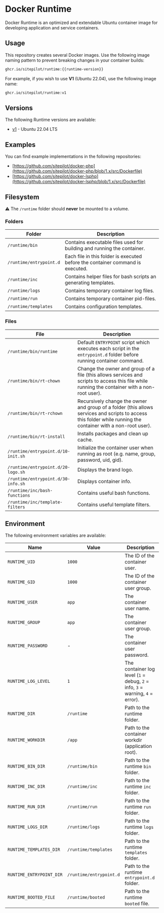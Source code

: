 # Docker Runtime

Docker Runtime is an optimized and extendable Ubuntu container image for developing application and service containers.

## Usage

This repository creates several Docker images. Use the following image naming pattern to prevent breaking changes in your container builds:

```bash
ghcr.io/sitepilot/runtime:{{runtime-version}}
```

For example, if you wish to use **V1** (Ubuntu 22.04), use the following image name:

```bash
ghcr.io/sitepilot/runtime:v1
```

## Versions

The following Runtime versions are available:

* [v1](https://github.com/sitepilot/docker-runtime/tree/1.x) - Ubuntu 22.04 LTS

## Examples

You can find example implementations in the following repositories:

* [https://github.com/sitepilot/docker-php](https://github.com/sitepilot/docker-php/blob/1.x/src/Dockerfile)
* [https://github.com/sitepilot/docker-lsphp](https://github.com/sitepilot/docker-lsphp/blob/1.x/src/Dockerfile)

## Filesystem

⚠️ The `/runtime` folder should **never** be mounted to a volume.

### Folders

| Folder                  | Description                                                                    |
|-------------------------|--------------------------------------------------------------------------------|
| `/runtime/bin`          | Contains executable files used for building and running the container.         |
| `/runtime/entrypoint.d` | Each file in this folder is executed before the container command is executed. |
| `/runtime/inc`          | Contains helper files for bash scripts an generating templates.                |
| `/runtime/logs`         | Contains temporary container log files.                                        |
| `/runtime/run`          | Contains temporary container pid-files.                                        |
| `/runtime/templates`    | Contains configuration templates.                                              |

### Files

| File                               | Description                                                                                                                                                   |
|------------------------------------|---------------------------------------------------------------------------------------------------------------------------------------------------------------|
| `/runtime/bin/runtime`             | Default `ENTRYPOINT` script which executes each script in the `entrypoint.d` folder before running container command.                                         |
| `/runtime/bin/rt-chown`            | Change the owner and group of a file (this allows services and scripts to access this file while running the container with a non-root user).                 |
| `/runtime/bin/rt-rchown`           | Recursively change the owner and group of a folder (this allows services and scripts to access this folder while running the container with a non-root user). |
| `/runtime/bin/rt-install`          | Installs packages and clean up cache.                                                                                                                         |
| `/runtime/entrypoint.d/10-init.sh` | Initialize the container user when running as root (e.g. name, group, password, uid, gid).                                                                    |
| `/runtime/entrypoint.d/20-logo.sh` | Displays the brand logo.                                                                                                                                      |
| `/runtime/entrypoint.d/30-info.sh` | Displays container info.                                                                                                                                      |
| `/runtime/inc/bash-functions`      | Contains useful bash functions.                                                                                                                               |
| `/runtime/inc/template-filters`    | Contains useful template filters.                                                                                                                             |

## Environment

The following environment variables are available:

| Name                     | Value                   | Description                                                                    |
|--------------------------|-------------------------|--------------------------------------------------------------------------------|
| `RUNTIME_UID`            | `1000`                  | The ID of the container user.                                                  |
| `RUNTIME_GID`            | `1000`                  | The ID of the container user group.                                            |
| `RUNTIME_USER`           | `app`                   | The container user name.                                                       |
| `RUNTIME_GROUP`          | `app`                   | The container user group.                                                      |
| `RUNTIME_PASSWORD`       | -                       | The container user password.                                                   |
| `RUNTIME_LOG_LEVEL`      | `1`                     | The container log level (`1` = debug, `2` = info, `3` = warning, `4` = error). |
| `RUNTIME_DIR`            | `/runtime`              | Path to the runtime folder.                                                    |
| `RUNTIME_WORKDIR`        | `/app`                  | Path to the container workdir (application root).                              |
| `RUNTIME_BIN_DIR`        | `/runtime/bin`          | Path to the runtime `bin` folder.                                              |
| `RUNTIME_INC_DIR`        | `/runtime/inc`          | Path to the runtime `inc` folder.                                              |
| `RUNTIME_RUN_DIR`        | `/runtime/run`          | Path to the runtime `run` folder.                                              |
| `RUNTIME_LOGS_DIR`       | `/runtime/logs`         | Path to the runtime `logs` folder.                                             |
| `RUNTIME_TEMPLATES_DIR`  | `/runtime/templates`    | Path to the runtime `templates` folder.                                        |
| `RUNTIME_ENTRYPOINT_DIR` | `/runtime/entrypoint.d` | Path to the runtime `entrypoint.d` folder.                                     |
| `RUNTIME_BOOTED_FILE`    | `/runtime/booted`       | Path to the runtime `booted` file.                                             |

